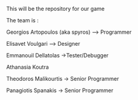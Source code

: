 This will be the repository for our game 

The team is :

Georgios Artopoulos (aka spyros) --> Programmer

Elisavet Voulgari --> Designer

Emmanouil Dellatolas ->Tester/Debugger 

Athanasia Koutra

Theodoros Malikourtis -> Senior Programmer

Panagiotis Spanakis -> Senior Programmer

